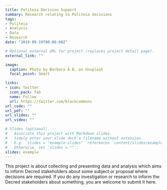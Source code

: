 ```yaml
---
title: Politeia Decision Support
summary: Research relating to Politeia decisions
tags:
- Politeia
- Analysis
- Data
- Research
date: "2019-09-19T00:00:00Z"

# Optional external URL for project (replaces project detail page).
external_link: ""

image:
  caption: Photo by Barbara A.B. on Unsplash
  focal_point: Smart

links:
- icon: twitter
  icon_pack: fab
  name: Follow
  url: https://twitter.com/blockcommons
url_code: ""
url_pdf: ""
url_slides: ""
url_video: ""

# Slides (optional).
#   Associate this project with Markdown slides.
#   Simply enter your slide deck's filename without extension.
#   E.g. `slides = "example-slides"` references `content/slides/example-slides.md`.
#   Otherwise, set `slides = ""`.
slides: example
---
```


This project is about collecting and presenting data and analysis which aims to inform Decred stakeholders about some subject or proposal where decisions are required. If you do any investigation or research to inform the Decred stakeholders about something, you are welcome to submit it here.
